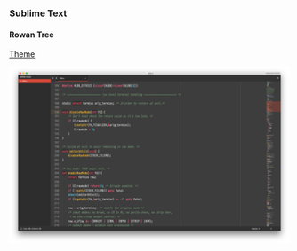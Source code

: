 ### Sublime Text
#### Rowan Tree

[Theme](https://github.com/luc1ph3r/themes/blob/master/Sublime%20Text/RowanTree.tmTheme)

![](https://raw.githubusercontent.com/luc1ph3r/themes/master/Sublime%20Text/screenshot.png)
